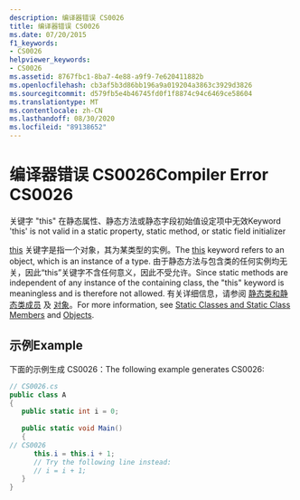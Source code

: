 ```yaml
---
description: 编译器错误 CS0026
title: 编译器错误 CS0026
ms.date: 07/20/2015
f1_keywords:
- CS0026
helpviewer_keywords:
- CS0026
ms.assetid: 8767fbc1-8ba7-4e88-a9f9-7e620411882b
ms.openlocfilehash: cb3af5b3d86bb196a9a019204a3863c3929d3826
ms.sourcegitcommit: d579fb5e4b46745fd0f1f8874c94c6469ce58604
ms.translationtype: MT
ms.contentlocale: zh-CN
ms.lasthandoff: 08/30/2020
ms.locfileid: "89138652"
---
```

# <a name="compiler-error-cs0026"></a><span data-ttu-id="b2efd-103">编译器错误 CS0026</span><span class="sxs-lookup"><span data-stu-id="b2efd-103">Compiler Error CS0026</span></span>
<span data-ttu-id="b2efd-104">关键字 "this" 在静态属性、静态方法或静态字段初始值设定项中无效</span><span class="sxs-lookup"><span data-stu-id="b2efd-104">Keyword 'this' is not valid in a static property, static method, or static field initializer</span></span>  
  
 <span data-ttu-id="b2efd-105">[this](../language-reference/keywords/this.md) 关键字是指一个对象，其为某类型的实例。</span><span class="sxs-lookup"><span data-stu-id="b2efd-105">The [this](../language-reference/keywords/this.md) keyword refers to an object, which is an instance of a type.</span></span> <span data-ttu-id="b2efd-106">由于静态方法与包含类的任何实例均无关，因此“this”关键字不含任何意义，因此不受允许。</span><span class="sxs-lookup"><span data-stu-id="b2efd-106">Since static methods are independent of any instance of the containing class, the "this" keyword is meaningless and is therefore not allowed.</span></span> <span data-ttu-id="b2efd-107">有关详细信息，请参阅 [静态类和静态类成员](../programming-guide/classes-and-structs/static-classes-and-static-class-members.md) 及 [对象](../programming-guide/classes-and-structs/objects.md)。</span><span class="sxs-lookup"><span data-stu-id="b2efd-107">For more information, see [Static Classes and Static Class Members](../programming-guide/classes-and-structs/static-classes-and-static-class-members.md) and [Objects](../programming-guide/classes-and-structs/objects.md).</span></span>  
  
## <a name="example"></a><span data-ttu-id="b2efd-108">示例</span><span class="sxs-lookup"><span data-stu-id="b2efd-108">Example</span></span>  
 <span data-ttu-id="b2efd-109">下面的示例生成 CS0026：</span><span class="sxs-lookup"><span data-stu-id="b2efd-109">The following example generates CS0026:</span></span>  
  
```csharp  
// CS0026.cs  
public class A  
{  
   public static int i = 0;  
  
   public static void Main()  
   {  
// CS0026  
      this.i = this.i + 1;
      // Try the following line instead:  
      // i = i + 1;  
   }  
}  
```
